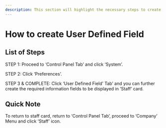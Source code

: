 ```yaml
---
description: This section will highlight the necessary steps to create User Defined Field
---
```


# How to create User Defined Field

## List of Steps

STEP 1: Proceed to ‘Control Panel Tab’ and click ‘System’.

STEP 2: Click ‘Preferences’.

STEP 3 & COMPLETE: Click ‘User Defined Field’ Tab’ and you can further create the required information fields to be displayed in ‘Staff’ card.

## Quick Note

To return to staff card, return to ‘Control Panel Tab’, proceed to ‘Company’ Menu and click ‘Staff’ icon.

